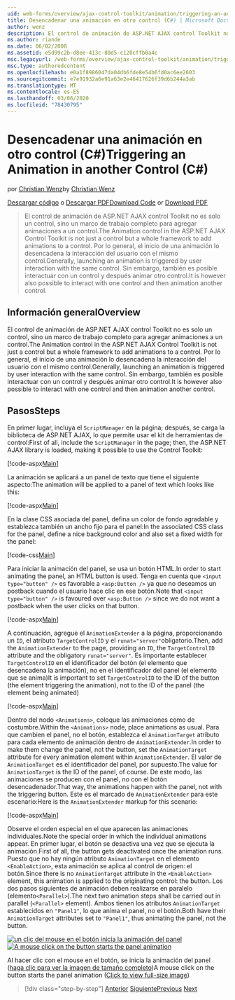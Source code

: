 ```yaml
---
uid: web-forms/overview/ajax-control-toolkit/animation/triggering-an-animation-in-another-control-cs
title: Desencadenar una animación en otro control (C#) | Microsoft Docs
author: wenz
description: El control de animación de ASP.NET AJAX control Toolkit no es solo un control, sino un marco de trabajo completo para agregar animaciones a un control. Por lo general, el inicio de...
ms.author: riande
ms.date: 06/02/2008
ms.assetid: e5d99c2b-d8ee-413c-80d5-c120cffb0a4c
msc.legacyurl: /web-forms/overview/ajax-control-toolkit/animation/triggering-an-animation-in-another-control-cs
msc.type: authoredcontent
ms.openlocfilehash: e0a1f8986047da04db6fde8e54b6fd0ac6ee2603
ms.sourcegitcommit: e7e91932a6e91a63e2e46417626f39d6b244a3ab
ms.translationtype: MT
ms.contentlocale: es-ES
ms.lasthandoff: 03/06/2020
ms.locfileid: "78430795"
---
```

# <a name="triggering-an-animation-in-another-control-c"></a><span data-ttu-id="f3d5e-104">Desencadenar una animación en otro control (C#)</span><span class="sxs-lookup"><span data-stu-id="f3d5e-104">Triggering an Animation in another Control (C#)</span></span>

<span data-ttu-id="f3d5e-105">por [Christian Wenz](https://github.com/wenz)</span><span class="sxs-lookup"><span data-stu-id="f3d5e-105">by [Christian Wenz](https://github.com/wenz)</span></span>

<span data-ttu-id="f3d5e-106">[Descargar código](https://download.microsoft.com/download/f/9/a/f9a26acd-8df4-4484-8a18-199e4598f411/Animation8.cs.zip) o [Descargar PDF](https://download.microsoft.com/download/6/7/1/6718d452-ff89-4d3f-a90e-c74ec2d636a3/animation8CS.pdf)</span><span class="sxs-lookup"><span data-stu-id="f3d5e-106">[Download Code](https://download.microsoft.com/download/f/9/a/f9a26acd-8df4-4484-8a18-199e4598f411/Animation8.cs.zip) or [Download PDF](https://download.microsoft.com/download/6/7/1/6718d452-ff89-4d3f-a90e-c74ec2d636a3/animation8CS.pdf)</span></span>

> <span data-ttu-id="f3d5e-107">El control de animación de ASP.NET AJAX control Toolkit no es solo un control, sino un marco de trabajo completo para agregar animaciones a un control.</span><span class="sxs-lookup"><span data-stu-id="f3d5e-107">The Animation control in the ASP.NET AJAX Control Toolkit is not just a control but a whole framework to add animations to a control.</span></span> <span data-ttu-id="f3d5e-108">Por lo general, el inicio de una animación lo desencadena la interacción del usuario con el mismo control.</span><span class="sxs-lookup"><span data-stu-id="f3d5e-108">Generally, launching an animation is triggered by user interaction with the same control.</span></span> <span data-ttu-id="f3d5e-109">Sin embargo, también es posible interactuar con un control y después animar otro control.</span><span class="sxs-lookup"><span data-stu-id="f3d5e-109">It is however also possible to interact with one control and then animation another control.</span></span>

## <a name="overview"></a><span data-ttu-id="f3d5e-110">Información general</span><span class="sxs-lookup"><span data-stu-id="f3d5e-110">Overview</span></span>

<span data-ttu-id="f3d5e-111">El control de animación de ASP.NET AJAX control Toolkit no es solo un control, sino un marco de trabajo completo para agregar animaciones a un control.</span><span class="sxs-lookup"><span data-stu-id="f3d5e-111">The Animation control in the ASP.NET AJAX Control Toolkit is not just a control but a whole framework to add animations to a control.</span></span> <span data-ttu-id="f3d5e-112">Por lo general, el inicio de una animación lo desencadena la interacción del usuario con el mismo control.</span><span class="sxs-lookup"><span data-stu-id="f3d5e-112">Generally, launching an animation is triggered by user interaction with the same control.</span></span> <span data-ttu-id="f3d5e-113">Sin embargo, también es posible interactuar con un control y después animar otro control.</span><span class="sxs-lookup"><span data-stu-id="f3d5e-113">It is however also possible to interact with one control and then animation another control.</span></span>

## <a name="steps"></a><span data-ttu-id="f3d5e-114">Pasos</span><span class="sxs-lookup"><span data-stu-id="f3d5e-114">Steps</span></span>

<span data-ttu-id="f3d5e-115">En primer lugar, incluya el `ScriptManager` en la página; después, se carga la biblioteca de ASP.NET AJAX, lo que permite usar el kit de herramientas de control:</span><span class="sxs-lookup"><span data-stu-id="f3d5e-115">First of all, include the `ScriptManager` in the page; then, the ASP.NET AJAX library is loaded, making it possible to use the Control Toolkit:</span></span>

[!code-aspx[Main](triggering-an-animation-in-another-control-cs/samples/sample1.aspx)]

<span data-ttu-id="f3d5e-116">La animación se aplicará a un panel de texto que tiene el siguiente aspecto:</span><span class="sxs-lookup"><span data-stu-id="f3d5e-116">The animation will be applied to a panel of text which looks like this:</span></span>

[!code-aspx[Main](triggering-an-animation-in-another-control-cs/samples/sample2.aspx)]

<span data-ttu-id="f3d5e-117">En la clase CSS asociada del panel, defina un color de fondo agradable y establezca también un ancho fijo para el panel:</span><span class="sxs-lookup"><span data-stu-id="f3d5e-117">In the associated CSS class for the panel, define a nice background color and also set a fixed width for the panel:</span></span>

[!code-css[Main](triggering-an-animation-in-another-control-cs/samples/sample3.css)]

<span data-ttu-id="f3d5e-118">Para iniciar la animación del panel, se usa un botón HTML.</span><span class="sxs-lookup"><span data-stu-id="f3d5e-118">In order to start animating the panel, an HTML button is used.</span></span> <span data-ttu-id="f3d5e-119">Tenga en cuenta que `<input type="button" />` es favorable a `<asp:Button />` ya que no deseamos un postback cuando el usuario hace clic en ese botón.</span><span class="sxs-lookup"><span data-stu-id="f3d5e-119">Note that `<input type="button" />` is favoured over `<asp:Button />` since we do not want a postback when the user clicks on that button.</span></span>

[!code-aspx[Main](triggering-an-animation-in-another-control-cs/samples/sample4.aspx)]

<span data-ttu-id="f3d5e-120">A continuación, agregue el `AnimationExtender` a la página, proporcionando un `ID`, el atributo `TargetControlID` y el `runat="server"`obligatorio.</span><span class="sxs-lookup"><span data-stu-id="f3d5e-120">Then, add the `AnimationExtender` to the page, providing an `ID`, the `TargetControlID` attribute and the obligatory `runat="server"`.</span></span> <span data-ttu-id="f3d5e-121">Es importante establecer `TargetControlID` en el identificador del botón (el elemento que desencadena la animación), no en el identificador del panel (el elemento que se anima)</span><span class="sxs-lookup"><span data-stu-id="f3d5e-121">It is important to set `TargetControlID` to the ID of the button (the element triggering the animation), not to the ID of the panel (the element being animated)</span></span>

[!code-aspx[Main](triggering-an-animation-in-another-control-cs/samples/sample5.aspx)]

<span data-ttu-id="f3d5e-122">Dentro del nodo `<Animations>`, coloque las animaciones como de costumbre.</span><span class="sxs-lookup"><span data-stu-id="f3d5e-122">Within the `<Animations>` node, place animations as usual.</span></span> <span data-ttu-id="f3d5e-123">Para que cambien el panel, no el botón, establezca el `AnimationTarget` atributo para cada elemento de animación dentro de `AnimationExtender`.</span><span class="sxs-lookup"><span data-stu-id="f3d5e-123">In order to make them change the panel, not the button, set the `AnimationTarget` attribute for every animation element within `AnimationExtender`.</span></span> <span data-ttu-id="f3d5e-124">El valor de `AnimationTarget` es el identificador del panel, por supuesto.</span><span class="sxs-lookup"><span data-stu-id="f3d5e-124">The value for `AnimationTarget` is the ID of the panel, of course.</span></span> <span data-ttu-id="f3d5e-125">De este modo, las animaciones se producen con el panel, no con el botón desencadenador.</span><span class="sxs-lookup"><span data-stu-id="f3d5e-125">That way, the animations happen with the panel, not with the triggering button.</span></span> <span data-ttu-id="f3d5e-126">Este es el marcado de `AnimationExtender` para este escenario:</span><span class="sxs-lookup"><span data-stu-id="f3d5e-126">Here is the `AnimationExtender` markup for this scenario:</span></span>

[!code-aspx[Main](triggering-an-animation-in-another-control-cs/samples/sample6.aspx)]

<span data-ttu-id="f3d5e-127">Observe el orden especial en el que aparecen las animaciones individuales.</span><span class="sxs-lookup"><span data-stu-id="f3d5e-127">Note the special order in which the individual animations appear.</span></span> <span data-ttu-id="f3d5e-128">En primer lugar, el botón se desactiva una vez que se ejecuta la animación.</span><span class="sxs-lookup"><span data-stu-id="f3d5e-128">First of all, the button gets deactivated once the animation runs.</span></span> <span data-ttu-id="f3d5e-129">Puesto que no hay ningún atributo `AnimationTarget` en el elemento `<EnableAction>`, esta animación se aplica al control de origen: el botón.</span><span class="sxs-lookup"><span data-stu-id="f3d5e-129">Since there is no `AnimationTarget` attribute in the `<EnableAction>` element, this animation is applied to the originating control: the button.</span></span> <span data-ttu-id="f3d5e-130">Los dos pasos siguientes de animación deben realizarse en paralelo (elemento`<Parallel>`).</span><span class="sxs-lookup"><span data-stu-id="f3d5e-130">The next two animation steps shall be carried out in parallel (`<Parallel>` element).</span></span> <span data-ttu-id="f3d5e-131">Ambos tienen los atributos `AnimationTarget` establecidos en `"Panel1"`, lo que anima el panel, no el botón.</span><span class="sxs-lookup"><span data-stu-id="f3d5e-131">Both have their `AnimationTarget` attributes set to `"Panel1"`, thus animating the panel, not the button.</span></span>

<span data-ttu-id="f3d5e-132">[![un clic del mouse en el botón inicia la animación del panel](triggering-an-animation-in-another-control-cs/_static/image2.png)](triggering-an-animation-in-another-control-cs/_static/image1.png)</span><span class="sxs-lookup"><span data-stu-id="f3d5e-132">[![A mouse click on the button starts the panel animation](triggering-an-animation-in-another-control-cs/_static/image2.png)](triggering-an-animation-in-another-control-cs/_static/image1.png)</span></span>

<span data-ttu-id="f3d5e-133">Al hacer clic con el mouse en el botón, se inicia la animación del panel ([haga clic para ver la imagen de tamaño completo](triggering-an-animation-in-another-control-cs/_static/image3.png))</span><span class="sxs-lookup"><span data-stu-id="f3d5e-133">A mouse click on the button starts the panel animation ([Click to view full-size image](triggering-an-animation-in-another-control-cs/_static/image3.png))</span></span>

> [!div class="step-by-step"]
> <span data-ttu-id="f3d5e-134">[Anterior](disabling-actions-during-animation-cs.md)
> [Siguiente](modifying-animations-from-the-server-side-cs.md)</span><span class="sxs-lookup"><span data-stu-id="f3d5e-134">[Previous](disabling-actions-during-animation-cs.md)
[Next](modifying-animations-from-the-server-side-cs.md)</span></span>
